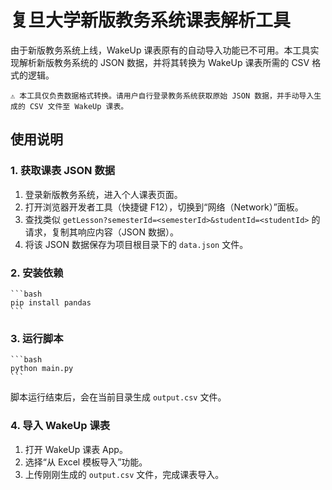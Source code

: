 # 复旦大学新版教务系统课表解析工具

由于新版教务系统上线，WakeUp 课表原有的自动导入功能已不可用。本工具实现解析新版教务系统的 JSON 数据，并将其转换为 WakeUp 课表所需的 CSV 格式的逻辑。

    ⚠️ 本工具仅负责数据格式转换。请用户自行登录教务系统获取原始 JSON 数据，并手动导入生成的 CSV 文件至 WakeUp 课表。

## 使用说明

### 1. 获取课表 JSON 数据

1. 登录新版教务系统，进入个人课表页面。
2. 打开浏览器开发者工具（快捷键 F12），切换到“网络（Network）”面板。
3. 查找类似 `getLesson?semesterId=<semesterId>&studentId=<studentId>` 的请求，复制其响应内容（JSON 数据）。
4. 将该 JSON 数据保存为项目根目录下的 `data.json` 文件。

### 2. 安装依赖

    ```bash
    pip install pandas
    ```

### 3. 运行脚本

    ```bash
    python main.py
    ```

脚本运行结束后，会在当前目录生成 `output.csv` 文件。

### 4. 导入 WakeUp 课表

1. 打开 WakeUp 课表 App。
2. 选择“从 Excel 模板导入”功能。
3. 上传刚刚生成的 `output.csv` 文件，完成课表导入。
